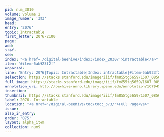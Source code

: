 ```yaml
---
pid: num_3010
volume: Volume 2
image_number: '383'
head:
entry: '2076'
topic: Intractable
first_letter: 2076-2100
page:
add:
xref:
see:
index: "<a href='/digital-beehive/index3/index_2030/'>intractable</a>"
item: "#item-6ab923f2f"
unparsed:
line: 'Entry: 2076|Topic: Intractable|Index: intractable|#item-6ab923f2f'
selection: https://stacks.stanford.edu/image/iiif/fm855tg5659/1607_0850/405,2350,2712,233/full/0/default.jpg
full_image: https://stacks.stanford.edu/image/iiif/fm855tg5659/1607_0850/full/full/0/default.jpg
annotation_uri: http://beehive-anno.library.upenn.edu/annotation/1679499387806
insertion:
thumbnail: https://stacks.stanford.edu/image/iiif/fm855tg5659/1607_0850/405,2350,600,180/250,/0/default.jpg
label: 2076. Intractable
location: "<a href='/digital-beehive/toc/toc2_373/'>Full Page</a>"
issue:
also_in_entry:
order: '075'
layout: alpha_item
collection: num9
---
```

